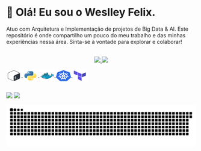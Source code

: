 # 👋 Olá! Eu sou o Weslley Felix.

Atuo com Arquitetura e Implementação de projetos de Big Data & AI. Este repositório é onde compartilho um pouco do meu trabalho e das minhas experiências nessa área. Sinta-se à vontade para explorar e colaborar!

<br>


<div align="center">
  <a href="https://github.com/weslleyfelix">
  <img height="180em" src="https://github-readme-stats.vercel.app/api?username=weslleyfelix&show_icons=true&theme=midnight-purple&include_all_commits=true"/>
  <img height="180em" src="https://github-readme-stats.vercel.app/api/top-langs/?username=weslleyfelix&layout=compact&langs_count=7&theme=midnight-purple"/>
</div>

<div style="display: inline_block"><br>
  <img align="center" alt="Weslley-Bash" height="30" width="40" src="https://raw.githubusercontent.com/devicons/devicon/master/icons/bash/bash-original.svg">
  <img align="center" alt="Weslley-Python" height="30" width="40" src="https://raw.githubusercontent.com/devicons/devicon/master/icons/python/python-original.svg">
  <img align="center" alt="Weslley-Docker" height="30" width="40" src="https://raw.githubusercontent.com/devicons/devicon/master/icons/docker/docker-original.svg">
  <img align="center" alt="Weslley-Kubernetes" height="30" width="40" src="https://raw.githubusercontent.com/devicons/devicon/master/icons/kubernetes/kubernetes-plain.svg">
  <img align="center" alt="Weslley-Terraform" height="30" width="40" src="https://raw.githubusercontent.com/devicons/devicon/master/icons/terraform/terraform-original.svg">
</div>

  ##

<div> 
  <a href="https://instagram.com/felixweslley" target="_blank"><img src="https://img.shields.io/badge/-Instagram-%23E4405F?style=for-the-badge&logo=instagram&logoColor=white" target="_blank"></a>
  <a href="https://www.linkedin.com/in/weslley-felix-51b780ab" target="_blank"><img src="https://img.shields.io/badge/-LinkedIn-%230077B5?style=for-the-badge&logo=linkedin&logoColor=white" target="_blank"></a> 
 
  ![Snake animation](https://github.com/weslleyfelix/weslleyfelix/blob/main/.github/workflows/github-contribution-grid-snake.svg)
 
</div>
